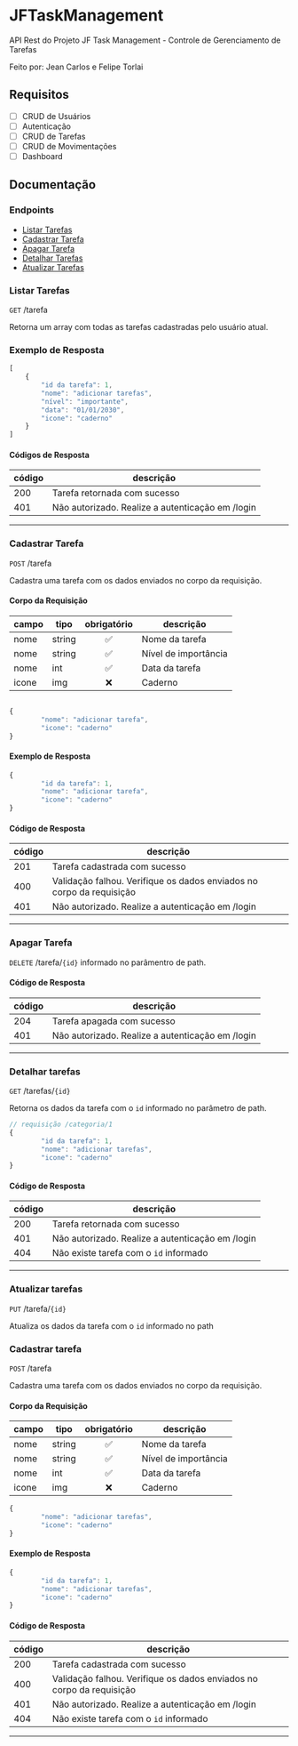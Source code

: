 # JFTaskManagement

API Rest do Projeto JF Task Management - Controle de Gerenciamento de Tarefas 

Feito por: Jean Carlos e Felipe Torlai

## Requisitos

- [ ] CRUD de Usuários
- [ ] Autenticação 
- [ ] CRUD de Tarefas
- [ ] CRUD de Movimentações 
- [ ] Dashboard

## Documentação 

### Endpoints 

- [Listar Tarefas](#listar-tarefas) 
- [Cadastrar Tarefa](#cadastrar-tarefa) 
- [Apagar Tarefa](#apagar-tarefa) 
- [Detalhar Tarefas](#detalhar-tarefas)
- [Atualizar Tarefas](#atualizar-tarefas)

### Listar Tarefas

`GET` /tarefa

Retorna um array com todas as tarefas cadastradas pelo usuário atual. 

### Exemplo de Resposta 

```js
[
    {
        "id da tarefa": 1,
        "nome": "adicionar tarefas",
        "nível": "importante",
        "data": "01/01/2030",
        "icone": "caderno"
    }
]
```

#### Códigos de Resposta 

| código | descrição | 
|--------|-----------|
|200| Tarefa retornada com sucesso
|401| Não autorizado. Realize a autenticação em /login

---

### Cadastrar Tarefa    

`POST` /tarefa

Cadastra uma tarefa com os dados enviados no corpo da requisição. 

#### Corpo da Requisição

|campo|tipo|obrigatório|descrição
|-----|----|:-----------:|---------
|nome|string|✅ | Nome da tarefa
|nome|string|✅ | Nível de importância 
|nome|int |✅ | Data da tarefa  
|icone|img|❌ | Caderno 

```js

{
        "nome": "adicionar tarefa",
        "icone": "caderno"
}
```
#### Exemplo de Resposta

```js
{
        "id da tarefa": 1,
        "nome": "adicionar tarefa",
        "icone": "caderno"
}
```
#### Código de Resposta

| código | descrição | 
|--------|-----------|
|201| Tarefa cadastrada com sucesso
|400| Validação falhou. Verifique os dados enviados no corpo da requisição
|401| Não autorizado. Realize a autenticação em /login

--- 
### Apagar Tarefa

`DELETE` /tarefa/`{id}` informado no parâmentro de path. 

#### Código de Resposta 

| código | descrição | 
|--------|-----------|
|204| Tarefa apagada com sucesso
|401| Não autorizado. Realize a autenticação em /login

--- 
### Detalhar tarefas  

`GET` /tarefas/`{id}`

Retorna os dados da tarefa com o `id` informado no parâmetro de path.

```js
// requisição /categoria/1
{
        "id da tarefa": 1,
        "nome": "adicionar tarefas",
        "icone": "caderno"
}
```
#### Código de Resposta 

| código | descrição | 
|--------|-----------|
|200| Tarefa retornada com sucesso
|401| Não autorizado. Realize a autenticação em /login
|404| Não existe tarefa com o `id` informado 

--- 
### Atualizar tarefas

`PUT` /tarefa/`{id}`

Atualiza os dados da tarefa com o `id` informado no path

### Cadastrar tarefa

`POST` /tarefa

Cadastra uma tarefa com os dados enviados no corpo da requisição. 

#### Corpo da Requisição

|campo|tipo|obrigatório|descrição
|-----|----|:-----------:|---------
|nome|string|✅ | Nome da tarefa
|nome|string|✅ | Nível de importância 
|nome|int |✅ | Data da tarefa  
|icone|img|❌ | Caderno 

```js
{
        "nome": "adicionar tarefas",
        "icone": "caderno"
}
```
#### Exemplo de Resposta

```js
{
        "id da tarefa": 1,
        "nome": "adicionar tarefas",
        "icone": "caderno"
}
```
#### Código de Resposta

| código | descrição | 
|--------|-----------|
|200| Tarefa cadastrada com sucesso
|400| Validação falhou. Verifique os dados enviados no corpo da requisição
|401| Não autorizado. Realize a autenticação em /login
|404| Não existe tarefa com o `id` informado 

--- 

